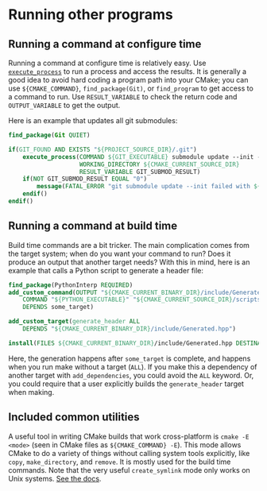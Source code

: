 # Running other programs

## Running a command at configure time

Running a command at configure time is relatively easy. Use [`execute_process`][execute_process] to run a process and access the results. It is generally a good idea to avoid hard coding a program path into your CMake; you can use `${CMAKE_COMMAND}`, `find_package(Git)`, or `find_program` to get access to a command to run. Use `RESULT_VARIABLE` to check the return code and `OUTPUT_VARIABLE` to get the output.

Here is an example that updates all git submodules:

```cmake
find_package(Git QUIET)

if(GIT_FOUND AND EXISTS "${PROJECT_SOURCE_DIR}/.git")
    execute_process(COMMAND ${GIT_EXECUTABLE} submodule update --init --recursive
                    WORKING_DIRECTORY ${CMAKE_CURRENT_SOURCE_DIR}
                    RESULT_VARIABLE GIT_SUBMOD_RESULT)
    if(NOT GIT_SUBMOD_RESULT EQUAL "0")
        message(FATAL_ERROR "git submodule update --init failed with ${GIT_SUBMOD_RESULT}, please checkout submodules")
    endif()
endif()
```

## Running a command at build time

Build time commands are a bit tricker. The main complication comes from the target system; when do you want your command to run? Does it produce an output that another target needs? With this in mind, here is an example that calls a Python script to generate a header file:

```cmake
find_package(PythonInterp REQUIRED)
add_custom_command(OUTPUT "${CMAKE_CURRENT_BINARY_DIR}/include/Generated.hpp"
    COMMAND "${PYTHON_EXECUTABLE}" "${CMAKE_CURRENT_SOURCE_DIR}/scripts/GenerateHeader.py" --argument
    DEPENDS some_target)

add_custom_target(generate_header ALL
    DEPENDS "${CMAKE_CURRENT_BINARY_DIR}/include/Generated.hpp")

install(FILES ${CMAKE_CURRENT_BINARY_DIR}/include/Generated.hpp DESTINATION include)
```

Here, the generation happens after `some_target` is complete, and happens when you run make without a target (`ALL`). If you make this a dependency of another target with `add_dependencies`, you could avoid the `ALL` keyword. Or, you could require that a user explicitly builds the `generate_header` target when making.

## Included common utilities

A useful tool in writing CMake builds that work cross-platform is `cmake -E <mode>` (seen in CMake files as `${CMAKE_COMMAND} -E`). This mode allows CMake to do a variety of things without calling system tools explicitly, like `copy`, `make_directory`, and `remove`. It is mostly used for the build time commands. Note that the very useful `create_symlink` mode only works on Unix systems. [See the docs](https://cmake.org/cmake/help/latest/manual/cmake.1.html#command-line-tool-mode).

[execute_process]: https://cmake.org/cmake/help/latest/command/execute_process.html

